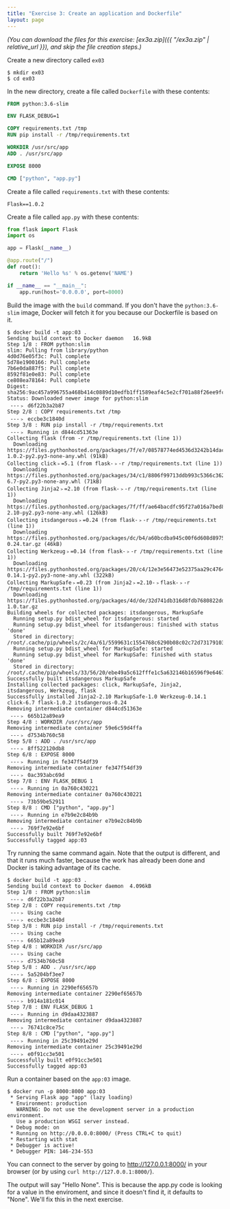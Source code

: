 ```yaml
---
title: "Exercise 3: Create an application and Dockerfile"
layout: page
---
```


*(You can download the files for this exercise: [ex3a.zip]({{ "/ex3a.zip" | relative_url }}), and skip the file creation steps.)*

Create a new directory called `ex03`

```terminal
$ mkdir ex03
$ cd ex03
```

In the new directory, create a file called `Dockerfile` with these contents:

```dockerfile
FROM python:3.6-slim

ENV FLASK_DEBUG=1

COPY requirements.txt /tmp
RUN pip install -r /tmp/requirements.txt

WORKDIR /usr/src/app
ADD . /usr/src/app

EXPOSE 8000

CMD ["python", "app.py"]
```

Create a file called `requirements.txt` with these contents:

```
Flask==1.0.2
```

Create a file called `app.py` with these contents:

```python
from flask import Flask
import os

app = Flask(__name__)

@app.route("/")
def root():
    return 'Hello %s' % os.getenv('NAME')

if __name__ == "__main__":
    app.run(host='0.0.0.0', port=8000)
```

Build the image with the `build` command. If you don't have the `python:3.6-slim` image, Docker will fetch it for you because our Dockerfile is based on it.

```terminal
$ docker build -t app:03 .
Sending build context to Docker daemon   16.9kB
Step 1/8 : FROM python:slim
slim: Pulling from library/python
4d0d76e05f3c: Pull complete
5d78e1900166: Pull complete
7b6e0da887f5: Pull complete
8592f81e0e83: Pull complete
ce808ea78164: Pull complete
Digest: sha256:9ac457a996755a468b414c0889d10edfb1ff1589eaf4c5e2cf701a88f26ee9fc
Status: Downloaded newer image for python:slim
 ---﹥ d6f22b3a2b87
Step 2/8 : COPY requirements.txt /tmp
 ---﹥ eccbe3c1840d
Step 3/8 : RUN pip install -r /tmp/requirements.txt
 ---﹥ Running in d844cd51363e
Collecting flask (from -r /tmp/requirements.txt (line 1))
  Downloading https://files.pythonhosted.org/packages/7f/e7/08578774ed4536d3242b14dacb4696386634607af824ea997202cd0edb4b/Flask-1.0.2-py2.py3-none-any.whl (91kB)
Collecting click﹥=5.1 (from flask-﹥-r /tmp/requirements.txt (line 1))
  Downloading https://files.pythonhosted.org/packages/34/c1/8806f99713ddb993c5366c362b2f908f18269f8d792aff1abfd700775a77/click-6.7-py2.py3-none-any.whl (71kB)
Collecting Jinja2﹥=2.10 (from flask-﹥-r /tmp/requirements.txt (line 1))
  Downloading https://files.pythonhosted.org/packages/7f/ff/ae64bacdfc95f27a016a7bed8e8686763ba4d277a78ca76f32659220a731/Jinja2-2.10-py2.py3-none-any.whl (126kB)
Collecting itsdangerous﹥=0.24 (from flask-﹥-r /tmp/requirements.txt (line 1))
  Downloading https://files.pythonhosted.org/packages/dc/b4/a60bcdba945c00f6d608d8975131ab3f25b22f2bcfe1dab221165194b2d4/itsdangerous-0.24.tar.gz (46kB)
Collecting Werkzeug﹥=0.14 (from flask-﹥-r /tmp/requirements.txt (line 1))
  Downloading https://files.pythonhosted.org/packages/20/c4/12e3e56473e52375aa29c4764e70d1b8f3efa6682bef8d0aae04fe335243/Werkzeug-0.14.1-py2.py3-none-any.whl (322kB)
Collecting MarkupSafe﹥=0.23 (from Jinja2﹥=2.10-﹥flask-﹥-r /tmp/requirements.txt (line 1))
  Downloading https://files.pythonhosted.org/packages/4d/de/32d741db316d8fdb7680822dd37001ef7a448255de9699ab4bfcbdf4172b/MarkupSafe-1.0.tar.gz
Building wheels for collected packages: itsdangerous, MarkupSafe
  Running setup.py bdist_wheel for itsdangerous: started
  Running setup.py bdist_wheel for itsdangerous: finished with status 'done'
  Stored in directory: /root/.cache/pip/wheels/2c/4a/61/5599631c1554768c6290b08c02c72d7317910374ca602ff1e5
  Running setup.py bdist_wheel for MarkupSafe: started
  Running setup.py bdist_wheel for MarkupSafe: finished with status 'done'
  Stored in directory: /root/.cache/pip/wheels/33/56/20/ebe49a5c612fffe1c5a632146b16596f9e64676768661e4e46
Successfully built itsdangerous MarkupSafe
Installing collected packages: click, MarkupSafe, Jinja2, itsdangerous, Werkzeug, flask
Successfully installed Jinja2-2.10 MarkupSafe-1.0 Werkzeug-0.14.1 click-6.7 flask-1.0.2 itsdangerous-0.24
Removing intermediate container d844cd51363e
 ---﹥ 665b12a89ea9
Step 4/8 : WORKDIR /usr/src/app
Removing intermediate container 59e6c59d4ffa
 ---﹥ d7534b760c58
Step 5/8 : ADD . /usr/src/app
 ---﹥ 8ff522120db8
Step 6/8 : EXPOSE 8000
 ---﹥ Running in fe347f54df39
Removing intermediate container fe347f54df39
 ---﹥ 0ac393abc69d
Step 7/8 : ENV FLASK_DEBUG 1
 ---﹥ Running in 0a760c430221
Removing intermediate container 0a760c430221
 ---﹥ 73b59be52911
Step 8/8 : CMD ["python", "app.py"]
 ---﹥ Running in e7b9e2c84b9b
Removing intermediate container e7b9e2c84b9b
 ---﹥ 769f7e92e6bf
Successfully built 769f7e92e6bf
Successfully tagged app:03
```

Try running the same command again. Note that the output is different, and that it runs much faster, because the work has already been done and Docker is taking advantage of its cache.

```terminal
$ docker build -t app:03 .
Sending build context to Docker daemon  4.096kB
Step 1/8 : FROM python:slim
 ---﹥ d6f22b3a2b87
Step 2/8 : COPY requirements.txt /tmp
 ---﹥ Using cache
 ---﹥ eccbe3c1840d
Step 3/8 : RUN pip install -r /tmp/requirements.txt
 ---﹥ Using cache
 ---﹥ 665b12a89ea9
Step 4/8 : WORKDIR /usr/src/app
 ---﹥ Using cache
 ---﹥ d7534b760c58
Step 5/8 : ADD . /usr/src/app
 ---﹥ 5a5204bf3ee7
Step 6/8 : EXPOSE 8000
 ---﹥ Running in 2290ef65657b
Removing intermediate container 2290ef65657b
 ---﹥ b914a181c014
Step 7/8 : ENV FLASK_DEBUG 1
 ---﹥ Running in d9daa4323887
Removing intermediate container d9daa4323887
 ---﹥ 76741c8ce75c
Step 8/8 : CMD ["python", "app.py"]
 ---﹥ Running in 25c39491e29d
Removing intermediate container 25c39491e29d
 ---﹥ e0f91cc3e501
Successfully built e0f91cc3e501
Successfully tagged app:03
```

Run a container based on the `app:03` image.

```terminal
$ docker run -p 8000:8000 app:03
 * Serving Flask app "app" (lazy loading)
 * Environment: production
   WARNING: Do not use the development server in a production environment.
   Use a production WSGI server instead.
 * Debug mode: on
 * Running on http://0.0.0.0:8000/ (Press CTRL+C to quit)
 * Restarting with stat
 * Debugger is active!
 * Debugger PIN: 146-234-553
```

You can connect to the server by going to http://127.0.0.1:8000/ in your browser (or by using `curl http://127.0.0.1:8000/`).

The output will say "Hello None". This is because the app.py code is looking for a value in the enviroment, and since it doesn't find it, it defaults to "None". We'll fix this in the next exercise.
